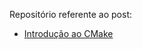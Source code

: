 Repositório referente ao post: 
* [Introdução ao CMake](https://vndmtrx.github.io/blog/introducao-cmake/)
